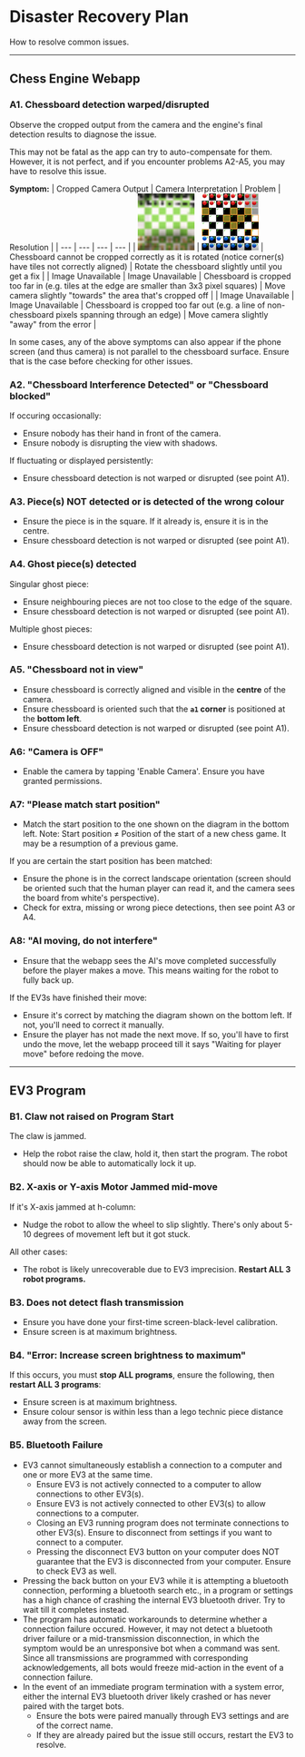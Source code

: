 # Disaster Recovery Plan

How to resolve common issues.

---
## Chess Engine Webapp

### A1. Chessboard detection warped/disrupted

Observe the cropped output from the camera and the engine's final detection results to diagnose the issue.

This may not be fatal as the app can try to auto-compensate for them. However, it is not perfect, and if you encounter problems A2-A5, you may have to resolve this issue.

**Symptom:**
| Cropped Camera Output | Camera Interpretation | Problem | Resolution |
| --- | --- | --- | --- |
| ![Image](assets/error-rotate-camcrop.png) | ![Image](assets/error-rotate-interp.png) | Chessboard cannot be cropped correctly as it is rotated (notice corner(s) have tiles not correctly aligned) | Rotate the chessboard slightly until you get a fix |
| Image Unavailable | Image Unavailable | Chessboard is cropped too far in (e.g. tiles at the edge are smaller than 3x3 pixel squares) | Move camera slightly "towards" the area that's cropped off |
| Image Unavailable | Image Unavailable | Chessboard is cropped too far out (e.g. a line of non-chessboard pixels spanning through an edge) | Move camera slightly "away" from the error |

In some cases, any of the above symptoms can also appear if the phone screen (and thus camera) is not parallel to the chessboard surface. Ensure that is the case before checking for other issues.

### A2. "Chessboard Interference Detected" or "Chessboard blocked"

If occuring occasionally:
- Ensure nobody has their hand in front of the camera.
- Ensure nobody is disrupting the view with shadows.

If fluctuating or displayed persistently:
- Ensure chessboard detection is not warped or disrupted (see point A1).

### A3. Piece(s) NOT detected or is detected of the wrong colour

- Ensure the piece is in the square. If it already is, ensure it is in the centre.
- Ensure chessboard detection is not warped or disrupted (see point A1).

### A4. Ghost piece(s) detected

Singular ghost piece:
- Ensure neighbouring pieces are not too close to the edge of the square.
- Ensure chessboard detection is not warped or disrupted (see point A1).

Multiple ghost pieces:
- Ensure chessboard detection is not warped or disrupted (see point A1).

### A5. "Chessboard not in view"

- Ensure chessboard is correctly aligned and visible in the **centre** of the camera.
- Ensure chessboard is oriented such that the **`a1` corner** is positioned at the **bottom left**.
- Ensure chessboard detection is not warped or disrupted (see point A1).

### A6: "Camera is OFF"

- Enable the camera by tapping 'Enable Camera'. Ensure you have granted permissions.

### A7: "Please match start position"

- Match the start position to the one shown on the diagram in the bottom left. Note: Start position ≠ Position of the start of a new chess game. It may be a resumption of a previous game.

If you are certain the start position has been matched:
- Ensure the phone is in the correct landscape orientation (screen should be oriented such that the human player can read it, and the camera sees the board from white's perspective).
- Check for extra, missing or wrong piece detections, then see point A3 or A4.

### A8: "AI moving, do not interfere"

- Ensure that the webapp sees the AI's move completed successfully before the player makes a move. This means waiting for the robot to fully back up.

If the EV3s have finished their move:
- Ensure it's correct by matching the diagram shown on the bottom left. If not, you'll need to correct it manually.
- Ensure the player has not made the next move. If so, you'll have to first undo the move, let the webapp proceed till it says "Waiting for player move" before redoing the move.

---
## EV3 Program

### B1. Claw not raised on Program Start

The claw is jammed.

- Help the robot raise the claw, hold it, then start the program. The robot should now be able to automatically lock it up.

### B2. X-axis or Y-axis Motor Jammed mid-move

If it's X-axis jammed at h-column:

- Nudge the robot to allow the wheel to slip slightly. There's only about 5-10 degrees of movement left but it got stuck.

All other cases:

- The robot is likely unrecoverable due to EV3 imprecision. **Restart ALL 3 robot programs.**

### B3. Does not detect flash transmission

- Ensure you have done your first-time screen-black-level calibration.
- Ensure screen is at maximum brightness.

### B4. "Error: Increase screen brightness to maximum"

If this occurs, you must **stop ALL programs**, ensure the following, then **restart ALL 3 programs**:

- Ensure screen is at maximum brightness.
- Ensure colour sensor is within less than a lego technic piece distance away from the screen.

### B5. Bluetooth Failure

- EV3 cannot simultaneously establish a connection to a computer and one or more EV3 at the same time.
    - Ensure EV3 is not actively connected to a computer to allow connections to other EV3(s).
    - Ensure EV3 is not actively connected to other EV3(s) to allow connections to a computer.
    - Closing an EV3 running program does not terminate connections to other EV3(s). Ensure to disconnect from settings if you want to connect to a computer.
    - Pressing the disconnect EV3 button on your computer does NOT guarantee that the EV3 is disconnected from your computer. Ensure to check EV3 as well.
- Pressing the back button on your EV3 while it is attempting a bluetooth connection, performing a bluetooth search etc., in a program or settings has a high chance of crashing the internal EV3 bluetooth driver. Try to wait till it completes instead.
- The program has automatic workarounds to determine whether a connection failure occured. However, it may not detect a bluetooth driver failure or a mid-transmission disconnection, in which the symptom would be an unresponsive bot when a command was sent. Since all transmissions are programmed with corresponding acknowledgements, all bots would freeze mid-action in the event of a connection failure.
- In the event of an immediate program termination with a system error, either the internal EV3 bluetooth driver likely crashed or has never paired with the target bots.
    - Ensure the bots were paired manually through EV3 settings and are of the correct name.
    - If they are already paired but the issue still occurs, restart the EV3 to resolve.
